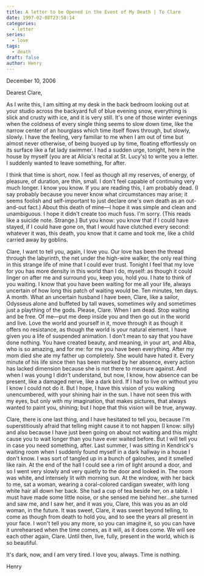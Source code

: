 ```yaml
---
title: A letter to be Opened in the Event of My Death | To Clare
date: 1997-02-08T23:58:14
categories:
  - letter
series:
  - love
tags:
  - death
draft: false
author: Henry
---
```


December 10, 2006

Dearest Clare,

As I write this, I am sitting at my desk in the back bedroom looking out at your studio across the backyard full of blue evening snow, everything is slick and crusty with ice, and it is very still. It's one of those winter evenings when the coldness of every single thing seems to slow down time, like the narrow center of an hourglass which time itself flows through, but slowly, slowly. I have the feeling, very familiar to me when I am out of time but almost never otherwise, of being buoyed up by time, floating effortlessly on its surface like a fat lady swimmer. I had a sudden urge, tonight, here in the house by myself (you are at Alicia's recital at St. Lucy's) to write you a letter. I suddenly wanted to leave something, for after.

I think that time is short, now. I feel as though all my reserves, of energy, of pleasure, of duration, are thin, small. I don't feel capable of continuing very much longer. I know you know. If you are reading this, I am probably dead. (I say probably because you never know what circumstances may arise; it seems foolish and self-important to just declare one's own death as an out-and-out fact.) About this death of mine—I hope it was simple and clean and unambiguous. I hope it didn't create too much fuss. I'm sorry. (This reads like a suicide note. Strange.) But you know: you know that if I could have stayed, if I could have gone on, that I would have clutched every second: whatever it was, this death, you know that it came and took me, like a child carried away by goblins.

Clare, I want to tell you, again, I love you. Our love has been the thread through the labyrinth, the net under the high-wire walker, the only real thing in this strange life of mine that I could ever trust. Tonight I feel that my love for you has more density in this world than I do, myself: as though it could linger on after me and surround you, keep you, hold you. I hate to think of you waiting. I know that you have been waiting for me all your life, always uncertain of how long this patch of waiting would be. Ten minutes, ten days. A month. What an uncertain husband I have been, Clare, like a sailor, Odysseus alone and buffeted by tall waves, sometimes wily and sometimes just a plaything of the gods. Please, Clare. When I am dead. Stop waiting and be free. Of me—put me deep inside you and then go out in the world and live. Love the world and yourself in it, move through it as though it offers no resistance, as though the world is your natural element. I have given you a life of suspended animation. I don't mean to say that you have done nothing. You have created beauty, and meaning, in your art, and Alba, who is so amazing, and for me: for me you have been everything. After my mom died she ate my father up completely. She would have hated it. Every minute of his life since then has been marked by her absence, every action has lacked dimension because she is not there to measure against. And when I was young I didn't understand, but now, I know, how absence can be present, like a damaged nerve, like a dark bird. If I had to live on without you I know I could not do it. But I hope, I have this vision of you walking unencumbered, with your shining hair in the sun. I have not seen this with my eyes, but only with my imagination, that makes pictures, that always wanted to paint you, shining; but I hope that this vision will be true, anyway.

Clare, there is one last thing, and I have hesitated to tell you, because I'm superstitiously afraid that telling might cause it to not happen (I know: silly) and also because I have just been going on about not waiting and this might cause you to wait longer than you have ever waited before. But I will tell you in case you need something, after. Last summer, I was sitting in Kendrick's waiting room when I suddenly found myself in a dark hallway in a house I don't know. I was sort of tangled up in a bunch of galoshes, and it smelled like rain. At the end of the hall I could see a rim of light around a door, and so I went very slowly and very quietly to the door and looked in. The room was white, and intensely lit with morning sun. At the window, with her back to me, sat a woman, wearing a coral-colored cardigan sweater, with long white hair all down her back. She had a cup of tea beside her, on a table. I must have made some little noise, or she sensed me behind her...she turned and saw me, and I saw her, and it was you, Clare, this was you as an old woman, in the future. It was sweet, Clare, it was sweet beyond telling, to come as though from death to hold you, and to see the years all present in your face. I won't tell you any more, so you can imagine it, so you can have it unrehearsed when the time comes, as it will, as it does come. We will see each other again, Clare. Until then, live, fully, present in the world, which is so beautiful.

It's dark, now, and I am very tired. I love you, always. Time is nothing.

Henry
